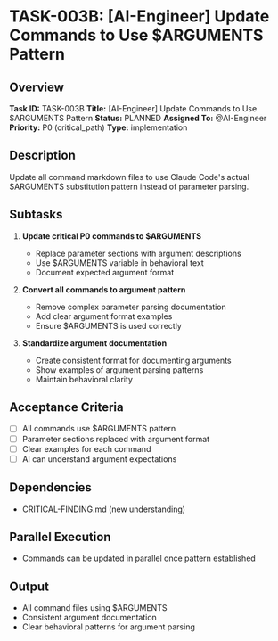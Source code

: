 # TASK-003B: [AI-Engineer] Update Commands to Use $ARGUMENTS Pattern

## Overview
**Task ID:** TASK-003B
**Title:** [AI-Engineer] Update Commands to Use $ARGUMENTS Pattern
**Status:** PLANNED
**Assigned To:** @AI-Engineer
**Priority:** P0 (critical_path)
**Type:** implementation

## Description
Update all command markdown files to use Claude Code's actual $ARGUMENTS substitution pattern instead of parameter parsing.

## Subtasks
1. **Update critical P0 commands to $ARGUMENTS**
   - Replace parameter sections with argument descriptions
   - Use $ARGUMENTS variable in behavioral text
   - Document expected argument format

2. **Convert all commands to argument pattern**
   - Remove complex parameter parsing documentation
   - Add clear argument format examples
   - Ensure $ARGUMENTS is used correctly

3. **Standardize argument documentation**
   - Create consistent format for documenting arguments
   - Show examples of argument parsing patterns
   - Maintain behavioral clarity

## Acceptance Criteria
- [ ] All commands use $ARGUMENTS pattern
- [ ] Parameter sections replaced with argument format
- [ ] Clear examples for each command
- [ ] AI can understand argument expectations

## Dependencies
- CRITICAL-FINDING.md (new understanding)

## Parallel Execution
- Commands can be updated in parallel once pattern established

## Output
- All command files using $ARGUMENTS
- Consistent argument documentation
- Clear behavioral patterns for argument parsing